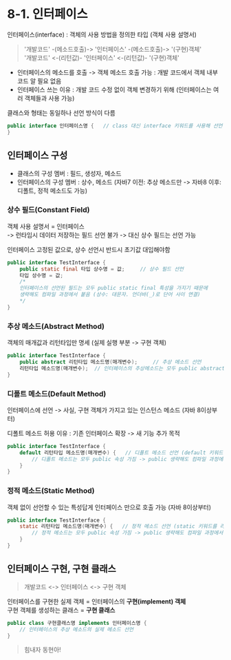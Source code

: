 # 8-1. 인터페이스

인터페이스(interface) : 객체의 사용 방법을 정의한 타입 (객체 사용 설명서) 
> '개발코드' -(메소드호출)-> '인터페이스' -(메소드호출)-> '(구현)객체'  
'개발코드' <-(리턴값)- '인터페이스' <-(리턴값)- '(구현)객체'

- 인터페이스의 메소드를 호출 -> 객체 메소드 호출 가능 : 개발 코드에서 객체 내부 코드 알 필요 없음
- 인터페이스 쓰는 이유 : 개발 코드 수정 없이 객체 변경하기 위해 (인터페이스는 여러 객체들과 사용 가능)

클래스와 형태는 동일하나 선언 방식이 다름
```java
public interface 인터페이스명 {   // class 대신 interface 키워드를 사용해 선언
}
```

## 인터페이스 구성 

- 클래스의 구성 멤버 : 필드, 생성자, 메소드 
- 인터페이스의 구성 멤버 : 상수, 메소드 (자바7 이전: 추상 메소드만 -> 자바8 이후: 디폴트, 정적 메소드도 가능)

### 상수 필드(Constant Field)
객체 사용 설명서 = 인터페이스   
-> 런타임시 데이터 저장하는 필드 선언 불가 -> 대신 상수 필드는 선언 가능  

인터페이스 고정된 값으로, 상수 선언시 반드시 초기값 대입해야함
```java
public interface TestInterface {
    public static final 타입 상수명 = 값;     // 상수 필드 선언
    타입 상수명 = 값;     
    /* 
    인터페이스의 선언된 필드는 모두 public static final 특성을 가지기 때문에
    생략해도 컴파일 과정에서 붙음 (상수: 대문자. 언더바(_)로 단어 사이 연결) 
    */ 
}
```

### 추상 메소드(Abstract Method)
객체의 매개값과 리턴타입만 명세 (실제 실행 부분 -> 구현 객체)  
```java
public interface TestInterface {
    public abstract 리턴타입 메소드명(매개변수);     // 추상 메소드 선언
    리턴타입 메소드명(매개변수);  // 인터페이스의 추상메소드는 모두 public abstract 특성을 가짐 -> 생략해도 컴파일 과정에서 추가
}
```

### 디폴트 메소드(Default Method)
인터페이스에 선언 -> 사실, 구현 객체가 가지고 있는 인스턴스 메소드 (자바 8이상부터) 

디폴트 메소드 허용 이유 : 기존 인터페이스 확장 -> 새 기능 추가 목적
```java
public interface TestInterface {
    default 리턴타입 메소드명(매개변수) {   // 디폴트 메소드 선언 (default 키워드를 리턴 타입 앞에 붙임) 
        // 디폴트 메소드는 모두 public 속성 가짐 -> public 생략해도 컴파일 과정에서 추가
    }
}
```

### 정적 메소드(Static Method)
객체 없이 선언할 수 있는 특성답게 인터페이스 만으로 호출 가능 (자바 8이상부터)
```java
public interface TestInterface {
    static 리턴타입 메소드명(매개변수) {   // 정적 메소드 선언 (static 키워드를 리턴 타입 앞에 붙임) 
        // 정적 메소드는 모두 public 속성 가짐 -> public 생략해도 컴파일 과정에서 추가
    }
}
```


## 인터페이스 구현, 구현 클래스

> 개발코드 <-> 인터페이스 <-> 구현 객체

인터페이스를 구현한 실제 객체 = 인터페이스의 **구현(implement) 객체**  
구현 객체를 생성하는 클래스 = **구현 클래스**

```java
public class 구현클래스명 implements 인터페이스명 {
    // 인터페이스의 추상 메소드의 실제 메소드 선언
}
```


> 힘내자 동현아!
>

